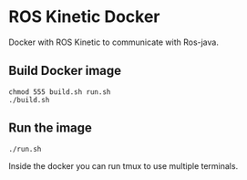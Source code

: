 # ROS Kinetic Docker
Docker with ROS Kinetic to communicate with Ros-java.

## Build Docker image
```
chmod 555 build.sh run.sh
./build.sh
```

## Run the image
```
./run.sh
```

Inside the docker you can run tmux to use multiple terminals.
